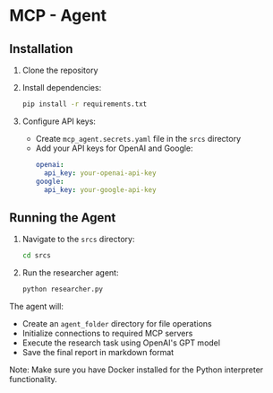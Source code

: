 # MCP - Agent

## Installation

1. Clone the repository
2. Install dependencies:
   ```bash
   pip install -r requirements.txt
   ```

3. Configure API keys:
   - Create `mcp_agent.secrets.yaml` file in the `srcs` directory
   - Add your API keys for OpenAI and Google:
     ```yaml
     openai:
       api_key: your-openai-api-key
     google:
       api_key: your-google-api-key
     ```

## Running the Agent

1. Navigate to the `srcs` directory:
   ```bash
   cd srcs
   ```

2. Run the researcher agent:
   ```bash
   python researcher.py
   ```

The agent will:
- Create an `agent_folder` directory for file operations
- Initialize connections to required MCP servers
- Execute the research task using OpenAI's GPT model
- Save the final report in markdown format

Note: Make sure you have Docker installed for the Python interpreter functionality.


